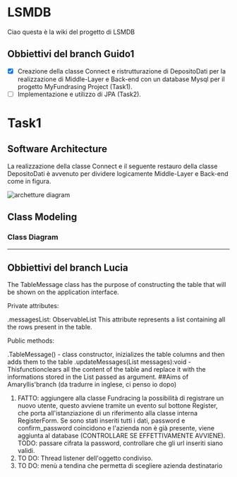 ﻿# LSMDB
Ciao questa è la wiki del progetto di LSMDB



## Obbiettivi del branch Guido1
 - [x] Creazione della classe Connect e ristrutturazione di DepositoDati per la realizzazione di Middle-Layer e Back-end con un database Mysql per il progetto MyFundrasing Project (Task1).
 - [ ] Implementazione e utilizzo di JPA (Task2).

# Task1
## Software Architecture
La realizzazione della classe Connect e il seguente restauro della classe DepositoDati è avvenuto per dividere logicamente Middle-Layer e Back-end come in figura.

![archetture diagram](https://github.com/guidogagl/LSMDB/blob/master/arch_diagram.png)

## Class Modeling 
### Class Diagram 

---



## Obbiettivi del branch Lucia

The TableMessage class has the purpose of constructing the table that will be shown on the application interface.

Private attributes:

.messagesList: ObservableList<RowTableMessage>
This attribute represents a list containing all the rows present in the table. 

Public methods:

.TableMessage() - class constructor, inizializes the table columns and then adds them to the table
.updateMessages(List<RowTableMessage> messages):void - Thisfunctionclears all the content of the table and replace it with
the informations stored in the List passed as argument.
##Aims of Amaryllis'branch (da tradurre in inglese, ci penso io dopo)
 1) FATTO: aggiungere alla classe Fundracing la possibilità di registrare un nuovo utente, questo avviene tramite un evento sul bottone Register, che porta all'istanziazione di un riferimento alla classe interna RegisterForm. Se sono stati inseriti tutti i dati, password e confirm_password coincidono e l'azienda non è già presente, viene aggiunta al database (CONTROLLARE SE EFFETTIVAMENTE AVVIENE).
 TODO: passare cifrata la password, controllare che gli url inseriti siano validi.
 2) TO DO: Thread listener dell'oggetto condiviso.
 3) TO DO: menù a tendina che permetta di scegliere azienda destinatario
